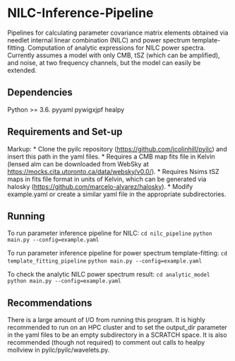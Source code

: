 # NILC-Inference-Pipeline
Pipelines for calculating parameter covariance matrix elements obtained via needlet internal linear combination (NILC) and power spectrum template-fitting. Computation of analytic expressions for NILC power spectra. Currently assumes a model with only CMB, tSZ (which can be amplified), and noise, at two frequency channels, but the model can easily be extended.

## Dependencies
Python >= 3.6.
pyyaml
pywigxjpf
healpy

## Requirements and Set-up
Markup: * Clone the pyilc repository (https://github.com/jcolinhill/pyilc) and insert this   path in the yaml files. 
        * Requires a CMB map fits file in Kelvin (lensed alm can be downloaded from WebSky at https://mocks.cita.utoronto.ca/data/websky/v0.0/). 
        * Requires Nsims tSZ maps in fits file format in units of Kelvin, which can be generated via halosky (https://github.com/marcelo-alvarez/halosky).
        * Modify example.yaml or create a similar yaml file in the appropriate subdirectories.

## Running
To run parameter inference pipeline for NILC:
```cd nilc_pipeline```
```python main.py --config=example.yaml```

To run parameter inference pipeline for power spectrum template-fitting:
```cd template_fitting_pipeline```
```python main.py --config=example.yaml```

To check the analytic NILC power spectrum result:
```cd analytic_model```
```python main.py --config=example.yaml```

## Recommendations
There is a large amount of I/O from running this program. It is highly recommended to run on an HPC cluster and to set the output_dir parameter in the yaml files to be an empty subdirectory in a SCRATCH space. It is also recommended (though not required) to comment out calls to healpy mollview in pyilc/pyilc/wavelets.py.

